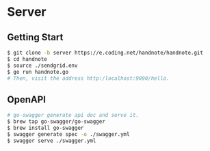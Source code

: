 # Server

## Getting Start

```bash
$ git clone -b server https://e.coding.net/handnote/handnote.git
$ cd handnote
$ source ./sendgrid.env
$ go run handnote.go
# Then, visit the address http:/localhost:9090/hello.
```

## OpenAPI

```bash
# go-swagger generate api doc and serve it.
$ brew tap go-swagger/go-swagger
$ brew install go-swagger
$ swagger generate spec -o ./swagger.yml
$ swagger serve ./swagger.yml
```
